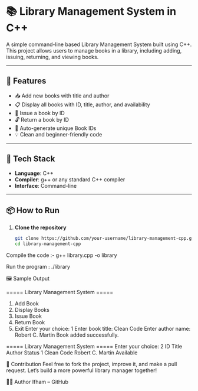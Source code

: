 # 📚 Library Management System in C++

A simple command-line based Library Management System built using C++. This project allows users to manage books in a library, including adding, issuing, returning, and viewing books.

---

## 🚀 Features

- 📥 Add new books with title and author
- 📋 Display all books with ID, title, author, and availability
- 🔐 Issue a book by ID
- 🔓 Return a book by ID
- 🧠 Auto-generate unique Book IDs
- 💡 Clean and beginner-friendly code

---

## 🧰 Tech Stack

- **Language**: C++
- **Compiler**: g++ or any standard C++ compiler
- **Interface**: Command-line

---

## 📦 How to Run

1. **Clone the repository**
   ```bash
   git clone https://github.com/your-username/library-management-cpp.git
   cd library-management-cpp


Compile the code :-
g++ library.cpp -o library

Run the program :  ./library

🖼️ Sample Output

===== Library Management System =====
1. Add Book
2. Display Books
3. Issue Book
4. Return Book
5. Exit
Enter your choice: 1
Enter book title: Clean Code
Enter author name: Robert C. Martin
Book added successfully.

===== Library Management System =====
Enter your choice: 2
ID   Title                        Author                   Status
1    Clean Code                  Robert C. Martin         Available



🤝 Contribution
Feel free to fork the project, improve it, and make a pull request. Let’s build a more powerful library manager together!

🧑‍💻 Author
Ifham – GitHub

